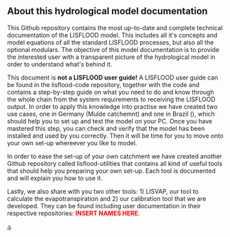 ## About this hydrological model documentation

This Github repository contains the most up-to-date and complete technical documentation of the LISFLOOD model. This includes all it's concepts and model equations of all the standard LISFLOOD processes, but also all the optional modulars. The objective of this model documentation is to provide the interested user with a transparent picture of the hydrological model in order to understand what's behind it.

This document is **not a LISFLOOD user guide!** A LISFLOOD user guide can be found in the lisflood-code repository, together with the code and contains a step-by-step guide on what you need to do and know through the whole chain from the system requirements to receiving the LISFLOOD output. In order to apply this knowledge into practise we have created two use cases, one in Germany (Mulde catchemnt) and one in Brazil (), which should help you to set up and test the model on your PC. Once you have mastered this step, you can check and verify that the model has been installed and used by you correctly. Then it will be time for you to move onto your own set-up whereever you like to model.

In order to ease the set-up of your own catchment we have created another Github repository called lisflood-utilities that contains all kind of useful tools that should help you preparing your own set-up. Each tool is documented and will explain you how to use it.

Lastly, we also share with you two other tools: 1) LISVAP, our tool to calculate the evapotranspiration and 2) our calibration tool that we are developed. They can be found including user documentation in their respective repositories: 
<span style="color:red"> **INSERT NAMES HERE**</span>.



[🔝](#top)
